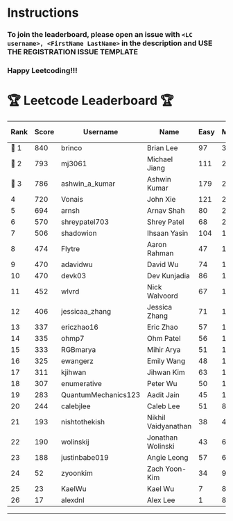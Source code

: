 # Instructions
### To join the leaderboard, please open an issue with `<LC username>, <FirstName LastName>` in the description and USE THE REGISTRATION ISSUE TEMPLATE
### Happy Leetcoding!!!


# 🏆 Leetcode Leaderboard 🏆

| Rank | Score | Username       | Name | Easy | Medium | Hard | Problems Solved |
|------|----------------|-----------------|-------------------|--------------|--------------|--------------|--------------|
| 🥇 1 | 840 | brinco | Brian Lee | 97 | 304 | 45 | 446 |
| 🥈 2 | 793 | mj3061 | Michael Jiang | 111 | 275 | 44 | 430 |
| 🥉 3 | 786 | ashwin_a_kumar | Ashwin Kumar | 179 | 272 | 21 | 472 |
| 4 | 720 | Vonais | John Xie | 121 | 247 | 35 | 403 |
| 5 | 694 | arnsh | Arnav Shah | 80 | 229 | 52 | 361 |
| 6 | 570 | shreypatel703 | Shrey Patel | 68 | 215 | 24 | 307 |
| 7 | 506 | shadowion | Ihsaan Yasin | 104 | 171 | 20 | 295 |
| 8 | 474 | Flytre | Aaron Rahman | 47 | 152 | 41 | 240 |
| 9 | 470 | adavidwu | David Wu | 74 | 156 | 28 | 258 |
| 10 | 470 | devk03 | Dev Kunjadia | 86 | 177 | 10 | 273 |
| 11 | 452 | wlvrd | Nick Walvoord | 67 | 170 | 15 | 252 |
| 12 | 406 | jessicaa_zhang | Jessica Zhang | 71 | 142 | 17 | 230 |
| 13 | 337 | ericzhao16 | Eric Zhao | 57 | 125 | 10 | 192 |
| 14 | 335 | ohmp7 | Ohm Patel | 56 | 123 | 11 | 190 |
| 15 | 333 | RGBmarya | Mihir Arya | 51 | 108 | 22 | 181 |
| 16 | 325 | ewangerz | Emily Wang | 48 | 110 | 19 | 177 |
| 17 | 311 | kjihwan | Jihwan Kim | 63 | 103 | 14 | 180 |
| 18 | 307 | enumerative | Peter Wu | 50 | 109 | 13 | 172 |
| 19 | 283 | QuantumMechanics123 | Aadit Jain | 45 | 104 | 10 | 159 |
| 20 | 244 | calebjlee | Caleb Lee | 51 | 83 | 9 | 143 |
| 21 | 193 | nishtothekish | Nikhil Vaidyanathan | 38 | 40 | 25 | 103 |
| 22 | 190 | wolinskij | Jonathan Wolinski | 43 | 69 | 3 | 115 |
| 23 | 188 | justinbabe019 | Angie Leong | 57 | 61 | 3 | 121 |
| 24 | 52 | zyoonkim | Zach Yoon-Kim | 34 | 9 | 0 | 43 |
| 25 | 23 | KaelWu | Kael Wu | 7 | 8 | 0 | 15 |
| 26 | 17 | alexdnl | Alex Lee | 1 | 8 | 0 | 9 |
---